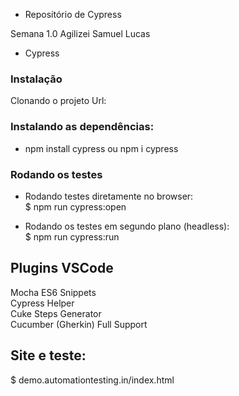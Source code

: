 * Repositório de Cypress

Semana 1.0 Agilizei Samuel Lucas

* Cypress

### Instalação
Clonando o projeto
Url: 


### Instalando as dependências:
* npm install cypress ou npm i cypress


### Rodando os testes

- Rodando testes diretamente no browser:<br>
$ npm run cypress:open

- Rodando os testes em segundo plano (headless):<br>
$ npm run cypress:run


## Plugins VSCode
Mocha ES6 Snippets<br>
Cypress Helper<br>
Cuke Steps Generator<br>
Cucumber (Gherkin) Full Support<br>


## Site e teste:
$ demo.automationtesting.in/index.html